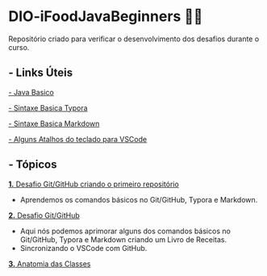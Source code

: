 # DIO-iFoodJavaBeginners :man_student:
Repositório criado para verificar o desenvolvimento dos desafios durante o curso.

##  - Links Úteis 

[ - Java Basico](https://glysns.gitbook.io/java-basico/)

[ - Sintaxe Basica Typora](https://support.typora.io/Markdown-Reference/#overview)

[ - Sintaxe Basica Markdown](https://www.markdownguide.org/basic-syntax/)

[ - Alguns Atalhos do teclado para VSCode](https://cristianefaria.com/atalhos-visual-studio-code/)


##  - Tópicos

[**1.** Desafio  Git/GitHub criando o primeiro repositório](https://github.com/WesleyZanelatto/DIO-iFoodJavaBeginners/tree/master/1.DesafioGithubPrimeiroRepositorio)
  - Aprendemos os comandos básicos no Git/GitHub, Typora e Markdown.

[**2.** Desafio Git/GitHub ](https://github.com/WesleyZanelatto/DIO-iFoodJavaBeginners/tree/master/2.LivroReceitas)
 - Aqui nós podemos aprimorar alguns dos comandos básicos no Git/GitHub, Typora e Markdown criando um Livro de Receitas.
 - Sincronizando o VSCode com GitHub.

[**3.** Anatomia das Classes](https://glysns.gitbook.io/java-basico/sintaxe/anatomia-das-classes)